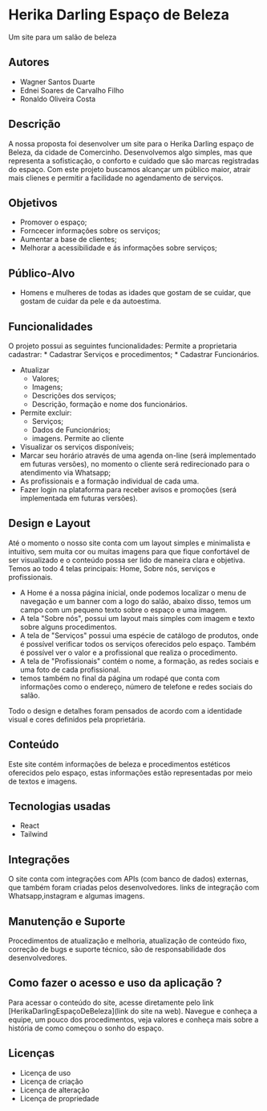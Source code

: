 
# Herika Darling Espaço de Beleza
Um site para um salão de beleza

## Autores
* Wagner Santos Duarte
* Ednei Soares de Carvalho Filho
* Ronaldo Oliveira Costa


## Descrição
A nossa proposta foi desenvolver um site para o Herika Darling espaço de Beleza, da cidade de Comercinho. Desenvolvemos algo simples, mas que representa a sofisticação, o conforto e cuidado que são marcas registradas do espaço. Com este projeto buscamos alcançar um público maior, atrair mais clienes e permitir a facilidade no agendamento de serviços.

## Objetivos
* Promover o espaço;
* Forncecer informações sobre os serviços;
* Aumentar a base de clientes;
* Melhorar a acessibilidade e ás informações sobre serviços;

## Público-Alvo
* Homens e mulheres de todas as idades que gostam de se cuidar, que gostam de cuidar da pele e da autoestima.

## Funcionalidades
O projeto possui as seguintes funcionalidades:
Permite a proprietaria cadastrar:
    * Cadastrar Serviços e procedimentos;
    * Cadastrar Funcionários.
* Atualizar
    * Valores;
    * Imagens;
    * Descrições dos serviços;
    * Descrição, formação e nome dos funcionários.
* Permite excluir:
    * Serviços;
    * Dados de Funcionários;
    * imagens.
Permite ao cliente
* Visualizar os serviços disponíveis;
* Marcar seu horário através de uma agenda on-line (será implementado em futuras versões), no momento o cliente será redirecionado para o atendimento via Whatsapp;
* As profissionais e a formação individual de cada uma.
* Fazer login na plataforma para receber avisos e promoções (será implementada em futuras versões).


## Design e Layout
Até o momento o nosso site conta com um layout simples e minimalista e intuitivo, sem muita cor ou muitas imagens para que fique confortável de ser visualizado e o conteúdo possa ser lido de maneira clara e objetiva. 
Temos ao todo  4 telas principais: Home, Sobre nós, serviços e profissionais. 
* A Home é a nossa página inicial, onde podemos localizar o menu de navegação e um  banner com a logo do salão, abaixo disso, temos um campo com um pequeno texto sobre o espaço e uma imagem. 
* A tela "Sobre nós", possui um layout  mais simples com imagem e texto sobre alguns procedimentos.
* A tela de "Serviços" possui uma espécie de catálogo  de produtos, onde é possível verificar todos os serviços oferecidos pelo espaço. Também é possível ver o valor e a profissional que realiza o procedimento.
* A tela de "Profissionais" contém o nome, a formação, as redes sociais e uma foto de cada profissional.
* temos também no final da página um rodapé que conta com informações como o endereço, número de telefone e redes sociais do salão.

Todo o design e detalhes foram pensados de acordo com a identidade visual e cores definidos pela proprietária.


## Conteúdo
Este site contém informações de beleza e procedimentos estéticos oferecidos pelo espaço, estas informações estão representadas por meio de textos e imagens.

## Tecnologias usadas
* React
* Tailwind

## Integrações
O site conta com integrações com APIs (com banco de dados) externas, que também foram criadas pelos desenvolvedores. links de integração com Whatsapp,instagram e algumas imagens.

## Manutenção e Suporte
Procedimentos de atualização e melhoria, atualização de conteúdo fixo, correção de bugs e suporte técnico, são de responsabilidade dos desenvolvedores.

## Como fazer o acesso e uso da aplicação ?
Para acessar o conteúdo do site, acesse diretamente pelo link [HerikaDarlingEspaçoDeBeleza](link do site na web).
Navegue e conheça a equipe, um pouco dos procedimentos, veja valores e conheça mais sobre a história de como começou o sonho do espaço.

## Licenças
* Licença de uso
* Licença de criação
* Licença de alteração
* Licença de propriedade
